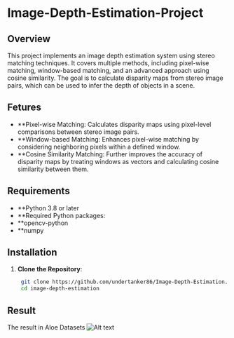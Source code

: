 # Image-Depth-Estimation-Project

## Overview
This project implements an image depth estimation system using stereo matching techniques. It covers multiple methods, including pixel-wise matching, window-based matching, and an advanced approach using cosine similarity. The goal is to calculate disparity maps from stereo image pairs, which can be used to infer the depth of objects in a scene.

## Fetures
- **Pixel-wise Matching: Calculates disparity maps using pixel-level comparisons between stereo image pairs.
- **Window-based Matching: Enhances pixel-wise matching by considering neighboring pixels within a defined window.
- **Cosine Similarity Matching: Further improves the accuracy of disparity maps by treating windows as vectors and calculating cosine similarity between them.
  
## Requirements
- **Python 3.8 or later
- **Required Python packages:
- **opencv-python
- **numpy

## Installation
1. **Clone the Repository**:

   ```bash
    git clone https://github.com/undertanker86/Image-Depth-Estimation.git
    cd image-depth-estimation

## Result
The result in Aloe Datasets
![Alt text](https://img.upanh.tv/2024/08/20/img11.pnghttps://img.upanh.tv/2024/08/20/ing2.png)
